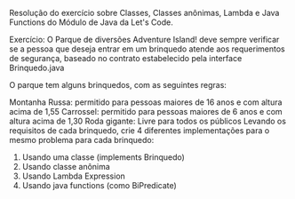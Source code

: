 Resolução do exercício sobre Classes, Classes anônimas, Lambda e Java Functions do Módulo de Java da Let's Code.

Exercício: O  Parque de diversões Adventure Island! deve sempre verificar se a pessoa que deseja entrar em um brinquedo atende aos requerimentos de segurança, baseado no contrato estabelecido pela interface Brinquedo.java

O parque tem alguns brinquedos, com as seguintes regras:

Montanha Russa: permitido para pessoas maiores de 16 anos e com altura acima de 1,55
Carrossel: permitido para pessoas maiores de 6 anos e com altura acima de 1,30
Roda gigante: Livre para todos os públicos
Levando os requisitos de cada brinquedo, crie 4 diferentes implementações para o mesmo problema para cada brinquedo:

1. Usando uma classe (implements Brinquedo)
2. Usando classe anônima
3. Usando Lambda Expression
4. Usando java functions (como BiPredicate)
